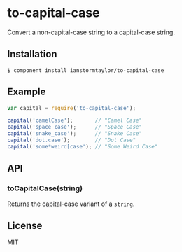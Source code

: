 # to-capital-case

  Convert a non-capital-case string to a capital-case string.

## Installation

    $ component install ianstormtaylor/to-capital-case

## Example

```js
var capital = require('to-capital-case');

capital('camelCase');       // "Camel Case"
capital('space case');      // "Space Case"
capital('snake_case');      // "Snake Case"
capital('dot.case');        // "Dot Case"
capital('some*weird[case'); // "Some Weird Case"
```

## API

### toCapitalCase(string)
  
  Returns the capital-case variant of a `string`.

## License

  MIT
